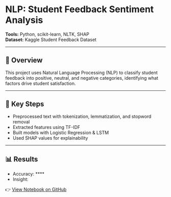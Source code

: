 # NLP: Student Feedback Sentiment Analysis

**Tools:** Python, scikit-learn, NLTK, SHAP  
**Dataset:** Kaggle Student Feedback Dataset  

---

## 📌 Overview
This project uses Natural Language Processing (NLP) to classify student feedback into positive, neutral, and negative categories, identifying what factors drive student satisfaction.

---

## 🔑 Key Steps
- Preprocessed text with tokenization, lemmatization, and stopword removal  
- Extracted features using TF-IDF  
- Built models with Logistic Regression & LSTM  
- Used SHAP values for explainability  

---

## 📊 Results
- Accuracy: ****  
- Insight: 

👉 [View Notebook on GitHub](https://github.com/DataPhil17)
